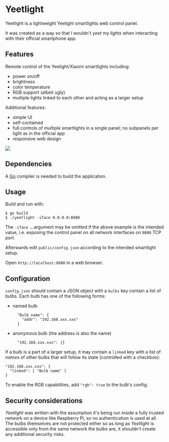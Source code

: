 # Yeetlight

Yeetlight is a lightweight Yeelight smartlights web control panel.

It was created as a way so that I wouldn't *yeet* my *lights* when
interacting with their official smartphone app.

## Features

Remote control of the Yeelight/Xiaomi smartlights including:
- power on/off
- brightness
- color temperature
- RGB support (albeit ugly)
- multiple lights linked to each other and acting as a larger setup

Additional features:
- simple UI
- self-contained
- full controls of multiple smartlights in a single panel; no
  subpanels per light as in the official app
- responsive web design

![](https://raw.githubusercontent.com/vifon/yeetlight/master/example/screenshot1.png)

## Dependencies

A [Go](https://golang.org/) compiler is needed to build
the application.

## Usage

Build and run with:

    $ go build
    $ ./yeetlight -iface 0.0.0.0:8080

The `-iface …` argument may be omitted if the above example is the
intended value, i.e. exposing the control panel on all network
interfaces on `8080` TCP port.

Afterwards edit `public/config.json` according to the intended
smartlight setup.

Open `http://localhost:8080` in a web browser.

## Configuration

`config.json` should contain a JSON object with a `bulbs` key contain
a list of bulbs.  Each bulb has one of the following forms:

- named bulb

        "Bulb name": {
          "addr": "192.168.xxx.xxx"
        }

- anonymous bulb (the address is also the name)

        "192.168.xxx.xxx": {}

If a bulb is a part of a larger setup, it may contain a `linked` key
with a list of *names* of other bulbs that will follow its state
(controlled with a checkbox):

    "192.168.xxx.xxx": {
      "linked": [ "Bulb name" ]
    }

To enable the RGB capabilities, add `"rgb": true` to the
bulb's config.

## Security considerations

*Yeetlight* was written with the assumption it's being run inside
a fully trusted network on a device like Raspberry Pi, so no
authentication is used at all.  The bulbs themselves are not protected
either so as long as *Yeetlight* is accessible only from the same
network the bulbs are, it shouldn't create any additional
security risks.
